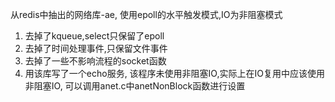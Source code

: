 从redis中抽出的网络库-ae, 使用epoll的水平触发模式,IO为非阻塞模式</br>
1. 去掉了kqueue,select只保留了epoll </br>
2. 去掉了时间处理事件,只保留文件事件 </br>
3. 去掉了一些不影响流程的socket函数 </br>
4. 用该库写了一个echo服务, 该程序未使用非阻塞IO,实际上在IO复用中应该使用非阻塞IO, 可以调用anet.c中anetNonBlock函数进行设置
